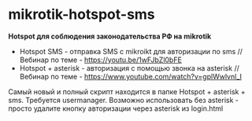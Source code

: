 # mikrotik-hotspot-sms

**Hotspot для соблюдения законодательства РФ на mikrotik**
*  Hotspot SMS - отправка SMS с mikroikt для авторизации по sms // Вебинар по теме - https://youtu.be/1wFJbZl0bFE
*  Hotspot + asterisk - авторизация с помощью звонка на asterisk // Вебинар по теме - https://www.youtube.com/watch?v=gplWwlvnl_I

Самый новый и полный скрипт находится в папке Hotspot + asterisk + sms.  Требуется usermanager. Возможно использовать без asterisk - просто удалите кнопку авторизации через asterisk из login.html 
